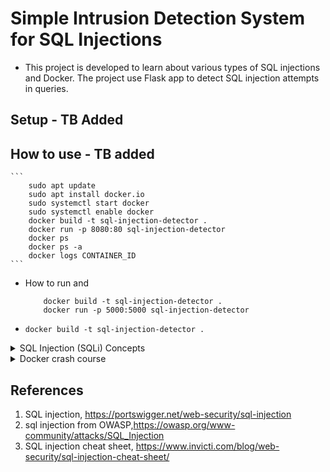 # Simple Intrusion Detection System for SQL Injections

- This project is developed to learn about various types of SQL injections and Docker. The project use Flask app to detect SQL injection attempts in queries.


## Setup - TB Added

## How to use - TB added

    ```
        sudo apt update
        sudo apt install docker.io
        sudo systemctl start docker
        sudo systemctl enable docker
        docker build -t sql-injection-detector .
        docker run -p 8080:80 sql-injection-detector
        docker ps
        docker ps -a
        docker logs CONTAINER_ID
    ```

- How to run and 

    ```
        docker build -t sql-injection-detector .
        docker run -p 5000:5000 sql-injection-detector

    ```

- `docker build -t sql-injection-detector .`


<details>
  <summary>SQL Injection (SQLi) Concepts</summary>

- **Band**
    - **In-Band** - The attack and its results are visible in the same channel of communication. In other words, the attacker can see the results of the injection directly in the application's response.
    - **Out of Band** - "Out of Band" SQL injection refers to attacks where the data exfiltration happens through a different channel than the injection itself.It doesn't rely on the same communication channel (like the direct web application interface) to perform the attack and retrieve the information. Instead, it uses different network protocols or features to extract data or interact with external systems. 

- **DNS-Based SQLi**
    - ; EXEC xp_cmdshell('nslookup [a-zA-Z0-9.-]+')
        - This regular expression detects patterns where an SQL command ends (;) followed by an execution of the xp_cmdshell command in Microsoft SQL Server. xp_cmdshell is used to execute command-line processes; here, it's used to run nslookup, a network administration command-line tool for querying the Domain Name System to obtain domain name or IP address mapping.
        - The [a-zA-Z0-9.-]+ pattern captures alphanumeric domain names, which suggests that the attacker might be using nslookup to send results of a query to a controlled DNS server, thus exfiltrating data.
    - EXTRACTVALUE(xmltype('%remote;]>'), '/l')
        - This pattern uses Oracle’s XML handling capabilities where EXTRACTVALUE function is used to extract data as XML and potentially send queries to external XML entities.
        - %remote;]> likely refers to a placeholder for external entities, implying that an attacker could use it to probe external services or extract data via XML External Entity (XXE) attacks.
- **Error-based SQL injection:** 
    - The attacker intentionally inputs data that triggers database errors, which can reveal information about the database structure, table names, or even sensitive data.
    - r"XP_CMDSHELL" - This pattern searches for "XP_CMDSHELL" in the input.XP_CMDSHELL is a system stored procedure in Microsoft SQL Server that allows execution of operating system commands.It's often targeted in SQLi attacks to gain broader system access.

- **HTTP-Based SQLi**
    - LOAD_FILE('http://[a-zA-Z0-9.-]+/[a-zA-Z0-9_.-]+')
        - This pattern is indicative of an SQL injection attempt that uses the LOAD_FILE function, which is designed to read files into MySQL databases. However, this function is being misused to potentially make HTTP requests to external servers by specifying a URL instead of a local file path.The regex captures URLs, indicating that the attacker could be trying to load remote files (possibly malicious or controlled by the attacker) into the database.
    - LOAD DATA INFILE 'http://[a-zA-Z0-9.-]+/[a-zA-Z0-9_.-]+'
        - Similar to LOAD_FILE, this pattern uses LOAD DATA INFILE, a command in MySQL that loads data from a file into a table. The regex captures attempts to misuse this command to load data from HTTP URLs, which is not inherently supported and would typically indicate an attempt to exploit a misconfiguration or vulnerability that allows remote file loading.
- **Order Injection**
    - **First Order Injection** : First Order Injection occurs when the input provided by a user is immediately used by an application to construct a SQL query without proper validation or sanitation.
        - **Union Attack (r'\bunion\s+SELECT\b')**
            - This attack uses the UNION SQL operator to combine the results of two or more SELECT statements into a single result set. The regex pattern looks for the word "union" followed by the word "SELECT", separated by whitespace. The pattern seems to contain a typo with the 'b' after SELECT, which should be \b to assert a word boundary.

        - **Piggybacking (r';')**
            - Piggybacking involves appending additional SQL statements to an existing query using a semicolon (;). This allows an attacker to execute arbitrary SQL commands.

        - **Stored Procedure SQLi (r'EXEC')**
            - This pattern detects the use of EXEC (execute) command in SQL, which is used to execute a stored procedure. Injecting malicious SQL in stored procedure calls can execute unintended database actions.

        - **Alternate Encoding SQLi (r'%27')**
            - This pattern looks for URL-encoded representations of problematic characters, such as %27 which is the URL encoding for a single quote ('). This type of injection tries to bypass basic SQL injection protections by encoding the characters.
    - **Second Order Injection** : TB Added
- **Server Response Blind Based SQL Injection**
    - Blind SQL Injection (SQLi) is a type of attack that asks the database a true or false question and determines the answer based on the application's response. This is used when the database does not output data to the user directly ( when the attacker can't see the direct results of their injection.).
    - **Boolean-Based Blind Injection** : This method involves injecting a statement that is always true (AND 1=1) or always false (AND 1=0) to modify the application's normal response. If the response changes when the condition is altered, the attacker can infer that the injection was successful.
    - **Time-Based Blind Injection** : This attack delays the server's response to confirm the SQL injection vulnerability. It uses functions like SLEEP() (MySQL) or WAITFOR DELAY (SQL Server) to make the database wait for a specified amount of time. If the response is delayed, it indicates that the query is being executed, confirming the vulnerability.
- **Tautology**
    - A tautology is a logical statement that is always true. In the context of SQL injection, a tautology attack aims to inject a condition that is always true into a SQL query, often in the WHERE clause.
        - r"'sors'1'='1": This pattern looks for variations of "OR '1'='1"

- **Union-based SQL injection:** 
    - The attacker uses the UNION SQL operator to combine the results of two or more SELECT statements into a single result set, which is then returned as part of the HTTP response.

    ```
        SELECT column_name(s) FROM table1
        UNION
        SELECT column_name(s) FROM table2;
    ```
</details>

<details>
  <summary>Docker crash course</summary>

- Docker daemon - responsible for getting images from registry  
- Linux
    ```
        docker version
        systemctl start docker 
    ```

- Window
    - Start Docker Desktop 
</details>


## References
1. SQL injection, https://portswigger.net/web-security/sql-injection
2. sql injection from OWASP,https://owasp.org/www-community/attacks/SQL_Injection
3. SQL injection cheat sheet, https://www.invicti.com/blog/web-security/sql-injection-cheat-sheet/
